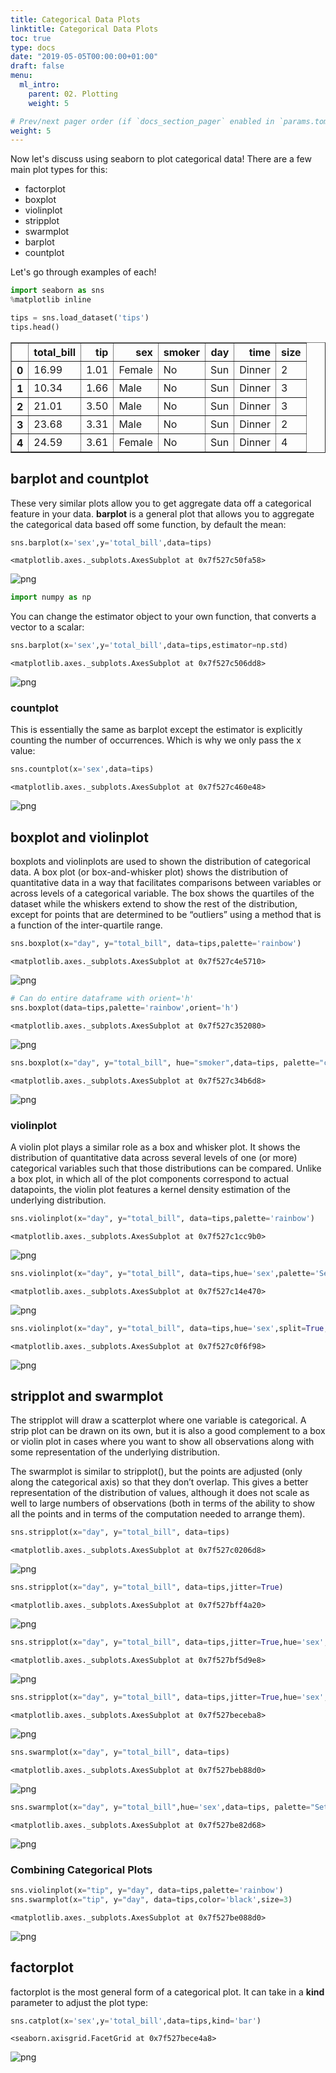 ```yaml
---
title: Categorical Data Plots
linktitle: Categorical Data Plots
toc: true
type: docs
date: "2019-05-05T00:00:00+01:00"
draft: false
menu:
  ml_intro:
    parent: 02. Plotting
    weight: 5

# Prev/next pager order (if `docs_section_pager` enabled in `params.toml`)
weight: 5
---
```


Now let's discuss using seaborn to plot categorical data! There are a few main plot types for this:

* factorplot
* boxplot
* violinplot
* stripplot
* swarmplot
* barplot
* countplot

Let's go through examples of each!


```python
import seaborn as sns
%matplotlib inline
```


```python
tips = sns.load_dataset('tips')
tips.head()
```




<div>
<style scoped>
    .dataframe tbody tr th:only-of-type {
        vertical-align: middle;
    }

    .dataframe tbody tr th {
        vertical-align: top;
    }

    .dataframe thead th {
        text-align: right;
    }
</style>
<table border="1" class="dataframe">
  <thead>
    <tr style="text-align: right;">
      <th></th>
      <th>total_bill</th>
      <th>tip</th>
      <th>sex</th>
      <th>smoker</th>
      <th>day</th>
      <th>time</th>
      <th>size</th>
    </tr>
  </thead>
  <tbody>
    <tr>
      <th>0</th>
      <td>16.99</td>
      <td>1.01</td>
      <td>Female</td>
      <td>No</td>
      <td>Sun</td>
      <td>Dinner</td>
      <td>2</td>
    </tr>
    <tr>
      <th>1</th>
      <td>10.34</td>
      <td>1.66</td>
      <td>Male</td>
      <td>No</td>
      <td>Sun</td>
      <td>Dinner</td>
      <td>3</td>
    </tr>
    <tr>
      <th>2</th>
      <td>21.01</td>
      <td>3.50</td>
      <td>Male</td>
      <td>No</td>
      <td>Sun</td>
      <td>Dinner</td>
      <td>3</td>
    </tr>
    <tr>
      <th>3</th>
      <td>23.68</td>
      <td>3.31</td>
      <td>Male</td>
      <td>No</td>
      <td>Sun</td>
      <td>Dinner</td>
      <td>2</td>
    </tr>
    <tr>
      <th>4</th>
      <td>24.59</td>
      <td>3.61</td>
      <td>Female</td>
      <td>No</td>
      <td>Sun</td>
      <td>Dinner</td>
      <td>4</td>
    </tr>
  </tbody>
</table>
</div>



## barplot and countplot

These very similar plots allow you to get aggregate data off a categorical feature in your data. **barplot** is a general plot that allows you to aggregate the categorical data based off some function, by default the mean:


```python
sns.barplot(x='sex',y='total_bill',data=tips)
```




    <matplotlib.axes._subplots.AxesSubplot at 0x7f527c50fa58>




![png](../img/02/04_plotting_categorical_4_1.png)



```python
import numpy as np
```

You can change the estimator object to your own function, that converts a vector to a scalar:


```python
sns.barplot(x='sex',y='total_bill',data=tips,estimator=np.std)
```




    <matplotlib.axes._subplots.AxesSubplot at 0x7f527c506dd8>




![png](../img/02/04_plotting_categorical_7_1.png)


### countplot

This is essentially the same as barplot except the estimator is explicitly counting the number of occurrences. Which is why we only pass the x value:


```python
sns.countplot(x='sex',data=tips)
```




    <matplotlib.axes._subplots.AxesSubplot at 0x7f527c460e48>




![png](../img/02/04_plotting_categorical_9_1.png)


## boxplot and violinplot

boxplots and violinplots are used to shown the distribution of categorical data. A box plot (or box-and-whisker plot) shows the distribution of quantitative data in a way that facilitates comparisons between variables or across levels of a categorical variable. The box shows the quartiles of the dataset while the whiskers extend to show the rest of the distribution, except for points that are determined to be “outliers” using a method that is a function of the inter-quartile range.


```python
sns.boxplot(x="day", y="total_bill", data=tips,palette='rainbow')
```




    <matplotlib.axes._subplots.AxesSubplot at 0x7f527c4e5710>




![png](../img/02/04_plotting_categorical_11_1.png)



```python
# Can do entire dataframe with orient='h'
sns.boxplot(data=tips,palette='rainbow',orient='h')
```




    <matplotlib.axes._subplots.AxesSubplot at 0x7f527c352080>




![png](../img/02/04_plotting_categorical_12_1.png)



```python
sns.boxplot(x="day", y="total_bill", hue="smoker",data=tips, palette="coolwarm")
```




    <matplotlib.axes._subplots.AxesSubplot at 0x7f527c34b6d8>




![png](../img/02/04_plotting_categorical_13_1.png)


### violinplot
A violin plot plays a similar role as a box and whisker plot. It shows the distribution of quantitative data across several levels of one (or more) categorical variables such that those distributions can be compared. Unlike a box plot, in which all of the plot components correspond to actual datapoints, the violin plot features a kernel density estimation of the underlying distribution.


```python
sns.violinplot(x="day", y="total_bill", data=tips,palette='rainbow')
```




    <matplotlib.axes._subplots.AxesSubplot at 0x7f527c1cc9b0>




![png](../img/02/04_plotting_categorical_15_1.png)



```python
sns.violinplot(x="day", y="total_bill", data=tips,hue='sex',palette='Set1')
```




    <matplotlib.axes._subplots.AxesSubplot at 0x7f527c14e470>




![png](../img/02/04_plotting_categorical_16_1.png)



```python
sns.violinplot(x="day", y="total_bill", data=tips,hue='sex',split=True,palette='Set1')
```




    <matplotlib.axes._subplots.AxesSubplot at 0x7f527c0f6f98>




![png](../img/02/04_plotting_categorical_17_1.png)


## stripplot and swarmplot
The stripplot will draw a scatterplot where one variable is categorical. A strip plot can be drawn on its own, but it is also a good complement to a box or violin plot in cases where you want to show all observations along with some representation of the underlying distribution.

The swarmplot is similar to stripplot(), but the points are adjusted (only along the categorical axis) so that they don’t overlap. This gives a better representation of the distribution of values, although it does not scale as well to large numbers of observations (both in terms of the ability to show all the points and in terms of the computation needed to arrange them).


```python
sns.stripplot(x="day", y="total_bill", data=tips)
```




    <matplotlib.axes._subplots.AxesSubplot at 0x7f527c0206d8>




![png](../img/02/04_plotting_categorical_19_1.png)



```python
sns.stripplot(x="day", y="total_bill", data=tips,jitter=True)
```




    <matplotlib.axes._subplots.AxesSubplot at 0x7f527bff4a20>




![png](../img/02/04_plotting_categorical_20_1.png)



```python
sns.stripplot(x="day", y="total_bill", data=tips,jitter=True,hue='sex',palette='Set1')
```




    <matplotlib.axes._subplots.AxesSubplot at 0x7f527bf5d9e8>




![png](../img/02/04_plotting_categorical_21_1.png)



```python
sns.stripplot(x="day", y="total_bill", data=tips,jitter=True,hue='sex',palette='Set1',dodge=True)
```




    <matplotlib.axes._subplots.AxesSubplot at 0x7f527beceba8>




![png](../img/02/04_plotting_categorical_22_1.png)



```python
sns.swarmplot(x="day", y="total_bill", data=tips)
```




    <matplotlib.axes._subplots.AxesSubplot at 0x7f527beb88d0>




![png](../img/02/04_plotting_categorical_23_1.png)



```python
sns.swarmplot(x="day", y="total_bill",hue='sex',data=tips, palette="Set1", dodge=True)
```




    <matplotlib.axes._subplots.AxesSubplot at 0x7f527be82d68>




![png](../img/02/04_plotting_categorical_24_1.png)


### Combining Categorical Plots


```python
sns.violinplot(x="tip", y="day", data=tips,palette='rainbow')
sns.swarmplot(x="tip", y="day", data=tips,color='black',size=3)
```




    <matplotlib.axes._subplots.AxesSubplot at 0x7f527be088d0>




![png](../img/02/04_plotting_categorical_26_1.png)


## factorplot

factorplot is the most general form of a categorical plot. It can take in a **kind** parameter to adjust the plot type:


```python
sns.catplot(x='sex',y='total_bill',data=tips,kind='bar')
```




    <seaborn.axisgrid.FacetGrid at 0x7f527bece4a8>




![png](../img/02/04_plotting_categorical_28_1.png)


